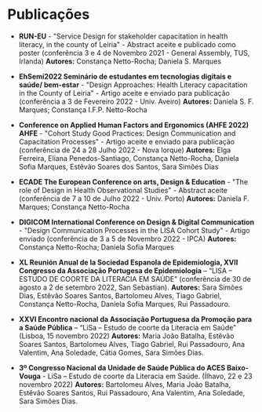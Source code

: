# Publicações

- **RUN-EU** - "Service Design for stakeholder capacitation in health literacy, in the county of Leiria" - Abstract aceite e publicado como poster (conferência 3 e 4 de Novembro 2021 - General Assembly, TUS, Irlanda) **Autores:** Constança Netto-Rocha; Daniela S. Marques

- **EhSemi2022 Seminário de estudantes em tecnologias digitais e saúde/ bem-estar** - "Design Approaches: Health Literacy capacitation in the County of Leiria" - Artigo aceite e enviado para publicação (conferência a 3 de Fevereiro 2022 - Univ. Aveiro) **Autores:** Daniela S. F. Marques; Constança I.F.P. Netto-Rocha

- **Conference on Applied Human Factors and Ergonomics (AHFE 2022) AHFE** - "Cohort Study Good Practices: Design Communication and Capacitation Processes" - Artigo aceite e enviado para publicação (conferência de 24 a 28 Julho 2022  - Nova Iorque) **Autores:** Elga Ferreira, Eliana Penedos-Santiago, Constança Netto-Rocha, Daniela Sofia Marques, Estêvão Soares dos Santos, Sara Simões Dias

- **ECADE The European Conference on arts, Design & Education** - "The role of Design in Health Observational Studies" - Abstract aceite (conferência de 7 a 10 de Julho 2022 - Univ. Porto) **Autores:** Daniela F. Marques; Constança Netto-Rocha

- **DIGICOM International Conference on Design & Digital Communication** - "Design Communication Processes in the LISA Cohort Study" - Artigo enviado (conferência de 3 a 5 de Novembro 2022 - IPCA) **Autores:** Constança Netto-Rocha; Daniela Sofia Marques

- **XL Reunión Anual de la Sociedad Espanola de Epidemiologia, XVII Congresso da Associação Portugesa de Epidemiologia** – “LISA – ESTUDO DE COORTE DA LITERACIA EM SAÚDE” (conferência de 30 de agosto a 2 de setembro 2022, San Sebastian). **Autores:** Sara Simões Dias, Estêvão Soares Santos, Bartolomeu Alves, Tiago Gabriel, Constança Netto-Rocha, Daniela Sofia Marques, Rui Passadouro.

- **XXVI Encontro nacional da Associação Portuguesa da Promoção para a Saúde Pública** – “LiSa – Estudo de coorte da Literacia em Saúde” (Lisboa, 15 novembro 2022) **Autores:** Maria João Batalha, Estêvão Soares Santos, Bartolomeu Alves, Tiago Gabriel, Rui Passadouro, Ana Valentim, Ana Soledade, Cátia Gomes, Sara Simões Dias.

- **3º Congresso Nacional da Unidade de Saúde Pública do ACES Baixo-Vouga** - LiSa – Estudo de coorte da Literacia em Saúde. (Ílhavo, 22 e 23 novembro 2022) **Autores:** Bartolomeu Alves, Maria João Batalha, Estêvão Soares Santos, Rui Passadouro, Ana Valentim, Ana Soledade, Sara Simões Dias.

